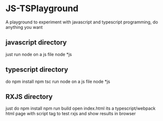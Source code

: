 # JS-TSPlayground
A playground to experiment with javascript and typescript programming, do anything you want

## javascript directory
just run node on a js file
node *js

## typescript directory
do
npm install
npm tsc
run node on a js file
node *js

## RXJS directory
just do
npm install
npm run build
open index.html
its a typescript/webpack html page with script tag to test rxjs and show results in browser
